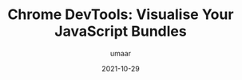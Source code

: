 ---
author: umaar
date: 2021-10-29
hidden: true
tags:
  - user-agents
  - tooling
  - bundling
target_url: https://umaar.com/dev-tips/247-lighthouse-treemap/
title: "Chrome DevTools: Visualise Your JavaScript Bundles"
---